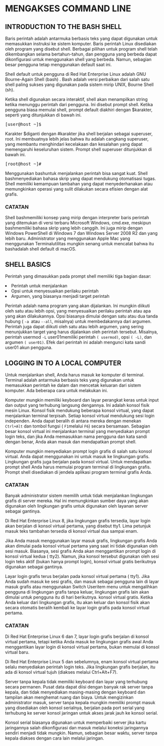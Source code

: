 # MENGAKSES COMMAND LINE

## INTRODUCTION TO THE BASH SHELL

Baris perintah adalah antarmuka berbasis teks yang dapat digunakan untuk memasukkan instruksi ke sistem komputer. Baris perintah Linux disediakan oleh program yang disebut shell. Berbagai pilihan untuk program shell telah dikembangkan selama bertahun-tahun, dan pengguna yang berbeda dapat dikonfigurasi untuk menggunakan shell yang berbeda. Namun, sebagian besar pengguna tetap menggunakan default saat ini.

Shell default untuk pengguna di Red Hat Enterprise Linux adalah GNU Bourne-Again Shell (bash) . Bash adalah versi perbaikan dari salah satu shell paling sukses yang digunakan pada sistem mirip UNIX, Bourne Shell (sh).

Ketika shell digunakan secara interaktif, shell akan menampilkan string ketika menunggu perintah dari pengguna. Ini disebut prompt shell. Ketika pengguna biasa memulai shell, prompt default diakhiri dengan $karakter, seperti yang ditunjukkan di bawah ini.

<pre>[user@host ~]$</pre>
Karakter $diganti dengan #karakter jika shell berjalan sebagai superuser, root. Ini membuatnya lebih jelas bahwa itu adalah cangkang superuser, yang membantu menghindari kecelakaan dan kesalahan yang dapat memengaruhi keseluruhan sistem. Prompt shell superuser ditunjukkan di bawah ini.

<pre>[root@host ~]#</pre>
Menggunakan bashuntuk menjalankan perintah bisa sangat kuat. Shell bashmenyediakan bahasa skrip yang dapat mendukung otomatisasi tugas. Shell memiliki kemampuan tambahan yang dapat menyederhanakan atau memungkinkan operasi yang sulit dilakukan secara efisien dengan alat grafis.

### CATATAN

Shell bashmemiliki konsep yang mirip dengan interpreter baris perintah yang ditemukan di versi terbaru Microsoft Windows, cmd.exe, meskipun bashmemiliki bahasa skrip yang lebih canggih. Ini juga mirip dengan Windows PowerShell di Windows 7 dan Windows Server 2008 R2 dan yang lebih baru. Administrator yang menggunakan Apple Mac yang menggunakan Terminalutilitas mungkin senang untuk mencatat bahwa itu bashadalah shell default di macOS.

## SHELL BASICS
Perintah yang dimasukkan pada prompt shell memiliki tiga bagian dasar:

<li>Perintah untuk menjalankan</li>
<li>Opsi untuk menyesuaikan perilaku perintah</li>
<li>Argumen, yang biasanya menjadi target perintah</li>

Perintah adalah nama program yang akan dijalankan. Ini mungkin diikuti oleh satu atau lebih opsi, yang menyesuaikan perilaku perintah atau apa yang akan dilakukannya. Opsi biasanya dimulai dengan satu atau dua tanda hubung ( ```-a ```atau ```--all```, misalnya) untuk membedakannya dari argumen. Perintah juga dapat diikuti oleh satu atau lebih argumen, yang sering menunjukkan target yang harus dijalankan oleh perintah tersebut. Misalnya, perintah usermod ```-L``` user01memiliki perintah ```( usermod)```, opsi ```( -L)```, dan argumen ```( user01)```. Efek dari perintah ini adalah mengunci kata sandi user01 akun pengguna.

## LOGGING IN TO A LOCAL COMPUTER
Untuk menjalankan shell, Anda harus masuk ke komputer di terminal. Terminal adalah antarmuka berbasis teks yang digunakan untuk memasukkan perintah ke dalam dan mencetak keluaran dari sistem komputer. Ada beberapa cara untuk melakukan ini.

Komputer mungkin memiliki keyboard dan layar perangkat keras untuk input dan output yang terhubung langsung dengannya. Ini adalah konsol fisik mesin Linux. Konsol fisik mendukung beberapa konsol virtual, yang dapat menjalankan terminal terpisah. Setiap konsol virtual mendukung sesi login independen. Anda dapat beralih di antara mereka dengan menekan ```Ctrl+Alt``` dan tombol fungsi ( ```F1```melalui ```F6```) secara bersamaan. Sebagian besar konsol virtual ini menjalankan terminal yang menyediakan prompt login teks, dan jika Anda memasukkan nama pengguna dan kata sandi dengan benar, Anda akan masuk dan mendapatkan prompt shell.

Komputer mungkin menyediakan prompt login grafis di salah satu konsol virtual. Anda dapat menggunakan ini untuk masuk ke lingkungan grafis. Lingkungan grafis juga berjalan pada konsol virtual. Untuk mendapatkan prompt shell Anda harus memulai program terminal di lingkungan grafis. Prompt shell disediakan di jendela aplikasi program terminal grafis Anda.

### CATATAN

Banyak administrator sistem memilih untuk tidak menjalankan lingkungan grafis di server mereka. Hal ini memungkinkan sumber daya yang akan digunakan oleh lingkungan grafis untuk digunakan oleh layanan server sebagai gantinya.

Di Red Hat Enterprise Linux 8, jika lingkungan grafis tersedia, layar login akan berjalan di konsol virtual pertama, yang disebut tty1. Lima petunjuk masuk teks tambahan tersedia di konsol virtual dua sampai enam.

Jika Anda masuk menggunakan layar masuk grafis, lingkungan grafis Anda akan dimulai pada konsol virtual pertama yang saat ini tidak digunakan oleh sesi masuk. Biasanya, sesi grafis Anda akan menggantikan prompt login di konsol virtual kedua ( tty2). Namun, jika konsol tersebut digunakan oleh sesi login teks aktif (bukan hanya prompt login), konsol virtual gratis berikutnya digunakan sebagai gantinya.

Layar login grafis terus berjalan pada konsol virtual pertama ( tty1). Jika Anda sudah masuk ke sesi grafis, dan masuk sebagai pengguna lain di layar masuk grafis atau menggunakan Switch Useritem menu untuk mengalihkan pengguna di lingkungan grafis tanpa keluar, lingkungan grafis lain akan dimulai untuk pengguna itu di hari berikutnya. konsol virtual gratis. Ketika Anda keluar dari lingkungan grafis, itu akan keluar dan konsol fisik akan secara otomatis beralih kembali ke layar login grafis pada konsol virtual pertama.

### CATATAN

Di Red Hat Enterprise Linux 6 dan 7, layar login grafis berjalan di konsol virtual pertama, tetapi ketika Anda masuk ke lingkungan grafis awal Anda menggantikan layar login di konsol virtual pertama, bukan memulai di konsol virtual baru.

Di Red Hat Enterprise Linux 5 dan sebelumnya, enam konsol virtual pertama selalu menyediakan perintah login teks. Jika lingkungan grafis berjalan, itu ada di konsol virtual tujuh (diakses melalui Ctrl+Alt+F7).

Server tanpa kepala tidak memiliki keyboard dan layar yang terhubung secara permanen. Pusat data dapat diisi dengan banyak rak server tanpa kepala, dan tidak menyediakan masing-masing dengan keyboard dan tampilan akan menghemat ruang dan biaya. Untuk mengizinkan administrator masuk, server tanpa kepala mungkin memiliki prompt masuk yang disediakan oleh konsol serialnya, berjalan pada port serial yang terhubung ke server konsol jaringan untuk akses jarak jauh ke konsol serial.

Konsol serial biasanya digunakan untuk memperbaiki server jika kartu jaringannya salah dikonfigurasi dan masuk melalui koneksi jaringannya sendiri menjadi tidak mungkin. Namun, sebagian besar waktu, server tanpa kepala diakses dengan cara lain melalui jaringan.


